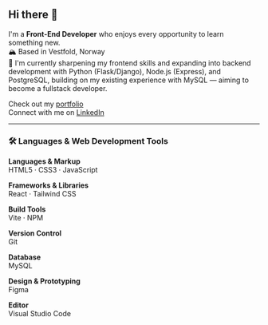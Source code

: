 ## Hi there 👋

I'm a **Front-End Developer** who enjoys every opportunity to learn something new.  
:mountain_snow: Based in Vestfold, Norway  
:seedling: I'm currently sharpening my frontend skills and expanding into backend development with Python (Flask/Django), Node.js (Express), and PostgreSQL, building on my existing experience with MySQL — aiming to become a fullstack developer.

Check out my [portfolio](https://emmacaroline.github.io/portfolio/index.html)  
Connect with me on [LinkedIn](https://www.linkedin.com/in/emma-caroline-brander-111384318/)

---

### 🛠️ Languages & Web Development Tools

**Languages & Markup**  
HTML5 · CSS3 · JavaScript

**Frameworks & Libraries**  
React · Tailwind CSS

**Build Tools**  
Vite · NPM

**Version Control**  
Git

**Database**  
MySQL

**Design & Prototyping**  
Figma

**Editor**  
Visual Studio Code

